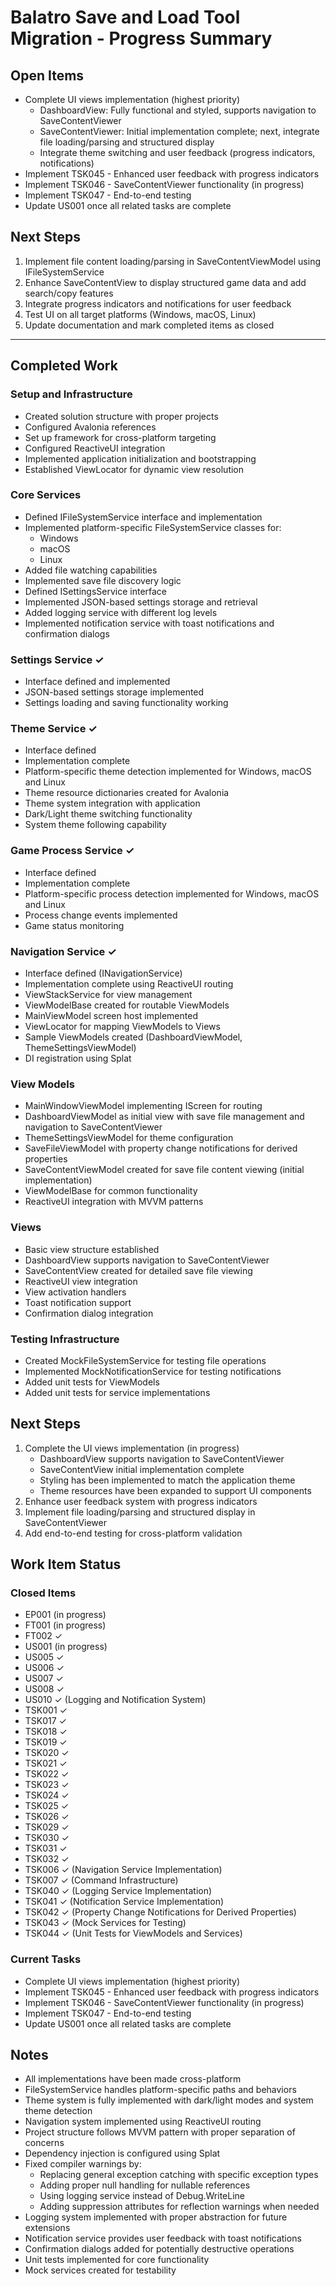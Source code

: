 # Balatro Save and Load Tool Migration - Progress Summary

## Open Items

- Complete UI views implementation (highest priority)
  - DashboardView: Fully functional and styled, supports navigation to SaveContentViewer
  - SaveContentViewer: Initial implementation complete; next, integrate file loading/parsing and structured display
  - Integrate theme switching and user feedback (progress indicators, notifications)
- Implement TSK045 - Enhanced user feedback with progress indicators
- Implement TSK046 - SaveContentViewer functionality (in progress)
- Implement TSK047 - End-to-end testing
- Update US001 once all related tasks are complete

## Next Steps

1. Implement file content loading/parsing in SaveContentViewModel using IFileSystemService
2. Enhance SaveContentView to display structured game data and add search/copy features
3. Integrate progress indicators and notifications for user feedback
4. Test UI on all target platforms (Windows, macOS, Linux)
5. Update documentation and mark completed items as closed

---

## Completed Work

### Setup and Infrastructure

- Created solution structure with proper projects
- Configured Avalonia references
- Set up framework for cross-platform targeting
- Configured ReactiveUI integration
- Implemented application initialization and bootstrapping
- Established ViewLocator for dynamic view resolution

### Core Services

- Defined IFileSystemService interface and implementation
- Implemented platform-specific FileSystemService classes for:
  - Windows
  - macOS
  - Linux
- Added file watching capabilities
- Implemented save file discovery logic
- Defined ISettingsService interface
- Implemented JSON-based settings storage and retrieval
- Added logging service with different log levels
- Implemented notification service with toast notifications and confirmation dialogs

### Settings Service ✓

- Interface defined and implemented
- JSON-based settings storage implemented
- Settings loading and saving functionality working

### Theme Service ✓

- Interface defined
- Implementation complete
- Platform-specific theme detection implemented for Windows, macOS and Linux
- Theme resource dictionaries created for Avalonia
- Theme system integration with application
- Dark/Light theme switching functionality
- System theme following capability

### Game Process Service ✓

- Interface defined
- Implementation complete
- Platform-specific process detection implemented for Windows, macOS and Linux
- Process change events implemented
- Game status monitoring

### Navigation Service ✓

- Interface defined (INavigationService)
- Implementation complete using ReactiveUI routing
- ViewStackService for view management
- ViewModelBase created for routable ViewModels
- MainViewModel screen host implemented
- ViewLocator for mapping ViewModels to Views
- Sample ViewModels created (DashboardViewModel, ThemeSettingsViewModel)
- DI registration using Splat

### View Models

- MainWindowViewModel implementing IScreen for routing
- DashboardViewModel as initial view with save file management and navigation to SaveContentViewer
- ThemeSettingsViewModel for theme configuration
- SaveFileViewModel with property change notifications for derived properties
- SaveContentViewModel created for save file content viewing (initial implementation)
- ViewModelBase for common functionality
- ReactiveUI integration with MVVM patterns

### Views

- Basic view structure established
- DashboardView supports navigation to SaveContentViewer
- SaveContentView created for detailed save file viewing
- ReactiveUI view integration
- View activation handlers
- Toast notification support
- Confirmation dialog integration

### Testing Infrastructure

- Created MockFileSystemService for testing file operations
- Implemented MockNotificationService for testing notifications
- Added unit tests for ViewModels
- Added unit tests for service implementations

## Next Steps

1. Complete the UI views implementation (in progress)
   - DashboardView supports navigation to SaveContentViewer
   - SaveContentView initial implementation complete
   - Styling has been implemented to match the application theme
   - Theme resources have been expanded to support UI components
2. Enhance user feedback system with progress indicators
3. Implement file loading/parsing and structured display in SaveContentViewer
4. Add end-to-end testing for cross-platform validation

## Work Item Status

### Closed Items

- EP001 (in progress)
- FT001 (in progress)
- FT002 ✓
- US001 (in progress)
- US005 ✓
- US006 ✓
- US007 ✓
- US008 ✓
- US010 ✓ (Logging and Notification System)
- TSK001 ✓
- TSK017 ✓
- TSK018 ✓
- TSK019 ✓
- TSK020 ✓
- TSK021 ✓
- TSK022 ✓
- TSK023 ✓
- TSK024 ✓
- TSK025 ✓
- TSK026 ✓
- TSK029 ✓
- TSK030 ✓
- TSK031 ✓
- TSK032 ✓
- TSK006 ✓ (Navigation Service Implementation)
- TSK007 ✓ (Command Infrastructure)
- TSK040 ✓ (Logging Service Implementation)
- TSK041 ✓ (Notification Service Implementation)
- TSK042 ✓ (Property Change Notifications for Derived Properties)
- TSK043 ✓ (Mock Services for Testing)
- TSK044 ✓ (Unit Tests for ViewModels and Services)

### Current Tasks

- Complete UI views implementation (highest priority)
- Implement TSK045 - Enhanced user feedback with progress indicators
- Implement TSK046 - SaveContentViewer functionality (in progress)
- Implement TSK047 - End-to-end testing
- Update US001 once all related tasks are complete

## Notes

- All implementations have been made cross-platform
- FileSystemService handles platform-specific paths and behaviors
- Theme system is fully implemented with dark/light modes and system theme detection
- Navigation system implemented using ReactiveUI routing
- Project structure follows MVVM pattern with proper separation of concerns
- Dependency injection is configured using Splat
- Fixed compiler warnings by:
  - Replacing general exception catching with specific exception types
  - Adding proper null handling for nullable references
  - Using logging service instead of Debug.WriteLine
  - Adding suppression attributes for reflection warnings when needed
- Logging system implemented with proper abstraction for future extensions
- Notification service provides user feedback with toast notifications
- Confirmation dialogs added for potentially destructive operations
- Unit tests implemented for core functionality
- Mock services created for testability
